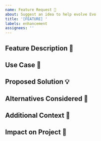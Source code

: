```yaml
---
name: Feature Request 💫
about: Suggest an idea to help evolve Evo
title: '[FEATURE] '
labels: enhancement
assignees: ''
---
```


## Feature Description 🌱
<!-- A clear and concise description of what you'd like to see -->

## Use Case 🎯
<!-- Describe the problem this feature would solve or how it would improve Evo -->

## Proposed Solution 💡
<!-- If you have a specific solution in mind, describe it here -->

## Alternatives Considered 🤔
<!-- Have you considered any alternative solutions or workarounds? -->

## Additional Context 📝
<!-- Add any other context, mockups, or examples about the feature request here -->

## Impact on Project 🌿
<!-- How would this feature align with Evo's goals of being:
- Conflict-free
- Rename-friendly
- Large-file ready
- Offline-first
-->
